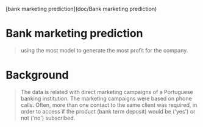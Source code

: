 [bank marketing prediction](doc/Bank marketing prediction)
# Bank marketing prediction
>using the most model to generate the most profit for the company.

# Background
>The data is related with direct marketing campaigns of a Portuguese banking institution. The marketing campaigns were based on phone calls. Often, more than one contact to the same client was required, in order to access if the product (bank term deposit) would be ('yes') or not ('no') subscribed.

